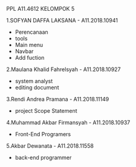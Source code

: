 PPL A11.4612 KELOMPOK 5

1.SOFYAN DAFFA LAKSANA - A11.2018.10941
- Perencanaan
- tools
- Main menu
- Navbar
- Add fuction

2.Maulana Khalid Fahrelsyah - A11.2018.10927
 - system analyst
 - editing document

3.Rendi Andrea Pramana - A11.2018.11149
 - project Scope Statement

4.Muhammad Akbar Firmansyah - A11.2018.10937
 - Front-End Programers

5.Akbar Dewanata 		- A11.2018.11558
 - back-end programmer

